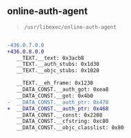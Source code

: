 ## online-auth-agent

> `/usr/libexec/online-auth-agent`

```diff

-436.0.7.0.0
+436.0.8.0.0
   __TEXT.__text: 0x3acb8
   __TEXT.__auth_stubs: 0x1d30
   __TEXT.__objc_stubs: 0x1020

   __TEXT.__eh_frame: 0x1230
   __DATA_CONST.__auth_got: 0xea8
   __DATA_CONST.__got: 0x4b0
-  __DATA_CONST.__auth_ptr: 0x470
+  __DATA_CONST.__auth_ptr: 0x468
   __DATA_CONST.__const: 0x2208
   __DATA_CONST.__cfstring: 0xc80
   __DATA_CONST.__objc_classlist: 0x80

```
